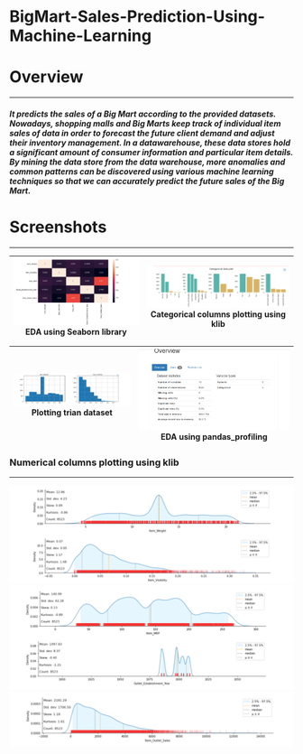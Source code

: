 # BigMart-Sales-Prediction-Using-Machine-Learning
 
 # Overview
 --------------------------------
 
 ##### It predicts the sales of a Big Mart according to the provided datasets. Nowadays, shopping malls and Big Marts keep track of individual item sales of data in order to forecast the future client demand and adjust their inventory management. In a datawarehouse, these data stores hold a significant amount of consumer information and particular item details. By mining the data store from the data warehouse, more anomalies and common patterns can be discovered using various machine learning techniques so that we can accurately predict the future sales of the Big Mart.
 
 
 # Screenshots
 -------------------------------
 
 ![screenshot](https://github.com/SAM6358/BigMart-Sales-Prediction-Using-Machine-Learning/blob/main/Screenshots/Screenshot%202022-08-26%20021501.png) EDA using Seaborn library | ![screenshot](https://github.com/SAM6358/BigMart-Sales-Prediction-Using-Machine-Learning/blob/main/Screenshots/Screenshot%202022-08-26%20021610.png) Categorical columns plotting using klib |
|-|-|

![screenshot](https://github.com/SAM6358/BigMart-Sales-Prediction-Using-Machine-Learning/blob/main/Screenshots/Screenshot%202022-08-26%20022046.png) Plotting trian dataset| ![screenshot](https://github.com/SAM6358/BigMart-Sales-Prediction-Using-Machine-Learning/blob/main/Screenshots/Screenshot%202022-08-26%20022556.png) EDA using pandas_profiling |
|-|-|

 ### Numerical columns plotting using klib 
 ----------------------------------------------
 ![screenshot](https://github.com/SAM6358/BigMart-Sales-Prediction-Using-Machine-Learning/blob/main/Screenshots/Screenshot%202022-08-26%20021709.png)![screenshot](https://github.com/SAM6358/BigMart-Sales-Prediction-Using-Machine-Learning/blob/main/Screenshots/Screenshot%202022-08-26%20021809.png)![screenshot](https://github.com/SAM6358/BigMart-Sales-Prediction-Using-Machine-Learning/blob/main/Screenshots/Screenshot%202022-08-26%20021843.png)   
